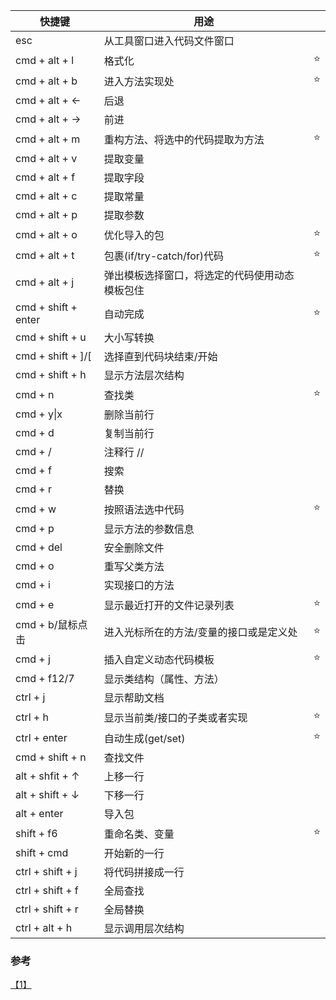 |快捷键|用途| |
|---|---| --- |
| esc | 从工具窗口进入代码文件窗口| |
| cmd + alt + l | 格式化 | ⭐️ |
| cmd + alt + b | 进入方法实现处 | ⭐️ |
| cmd + alt + ← | 后退    | |
| cmd + alt + → | 前进    | |
| cmd + alt + m | 重构方法、将选中的代码提取为方法 | ⭐️ |
| cmd + alt + v | 提取变量 | |
| cmd + alt + f | 提取字段 | |
| cmd + alt + c | 提取常量 | |
| cmd + alt + p | 提取参数 | |
| cmd + alt + o | 优化导入的包| ⭐️ |
| cmd + alt + t | 包裹(if/try-catch/for)代码 | ⭐️ |
| cmd + alt + j | 弹出模板选择窗口，将选定的代码使用动态模板包住 | |
| cmd + shift + enter | 自动完成 | ⭐️ |
| cmd + shift + u | 大小写转换 | |
| cmd + shift + ]/[ |选择直到代码块结束/开始 | |
| cmd + shift + h | 显示方法层次结构 | |
| cmd + n | 查找类 | ⭐️ |
| cmd + y\|x | 删除当前行 | |
| cmd + d | 复制当前行 | |
| cmd + / | 注释行 // | |
| cmd + f | 搜索 | |
| cmd + r | 替换 | |
| cmd + w | 按照语法选中代码 | ⭐️ |
| cmd + p | 显示方法的参数信息 | |
| cmd + del | 安全删除文件 | |
| cmd + o | 重写父类方法 | |
| cmd + i | 实现接口的方法 | |
| cmd + e | 显示最近打开的文件记录列表 | ⭐️ |
| cmd + b/鼠标点击 | 进入光标所在的方法/变量的接口或是定义处 | ⭐️ |
| cmd + j | 插入自定义动态代码模板 | ⭐️ |
| cmd + f12/7 | 显示类结构（属性、方法） | |
| ctrl + j | 显示帮助文档 | |
| ctrl + h | 显示当前类/接口的子类或者实现 | ⭐️ |
| ctrl + enter | 自动生成(get/set) | ⭐️ |
| cmd + shift + n | 查找文件 | |
| alt + shfit + ↑ | 上移一行 | |
| alt + shift + ↓ | 下移一行 | |
| alt + enter | 导入包 | |
| shift + f6 | 重命名类、变量 | ⭐️ |
| shift + cmd | 开始新的一行 | |
| ctrl + shift + j | 将代码拼接成一行 | |
| ctrl + shift + f | 全局查找 | |
| ctrl + shift + r | 全局替换 | |
| ctrl + alt + h | 显示调用层次结构 | |

### 参考
[【1】](http://wiki.jikexueyuan.com/project/intellij-idea-tutorial/keymap-mac-introduce.html)
